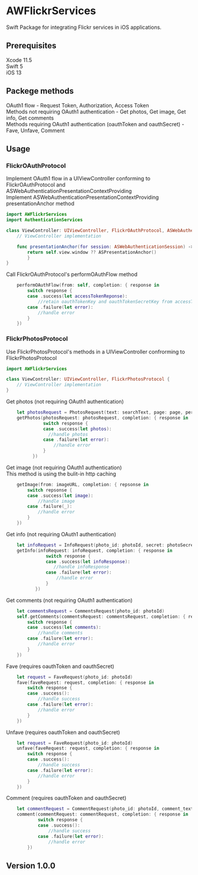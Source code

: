 # AWFlickrServices 

Swift Package for integrating Flickr services in iOS applications.

## Prerequisites

Xcode 11.5  
Swift 5  
iOS 13  

## Packege methods

OAuth1 flow - Request Token, Authorization, Access Token  
Methods not requiring OAuth1 authentication - Get photos, Get image, Get info, Get comments  
Methods requiring OAuth1 authentication (oauthToken and oauthSecret) - Fave, Unfave, Comment  

## Usage

### FlickrOAuthProtocol

Implement OAuth1 flow in a UIViewController conforming to FlickrOAuthProtocol and ASWebAuthenticationPresentationContextProviding  
Implement ASWebAuthenticationPresentationContextProviding presentationAnchor method  

```swift
import AWFlickrServices
import AuthenticationServices

class ViewController: UIViewController, FlickrOAuthProtocol, ASWebAuthenticationPresentationContextProviding {
    // ViewController implementation

    func presentationAnchor(for session: ASWebAuthenticationSession) -> ASPresentationAnchor {
        return self.view.window ?? ASPresentationAnchor()
        }
}
```
Call FlickrOAuthProtocol's performOAuthFlow method

```swift
    performOAuthFlow(from: self, completion: { response in
        switch response {
        case .success(let accessTokenReponse):
            //retain oauthTokenKey and oauthTokenSecretKey from accessTokenReponse
        case .failure(let error):
            //handle error
        }
    })
```

### FlickrPhotosProtocol

Use FlickrPhotosProtocol's methods in a UIViewController confrorming to FlickrPhotosProtocol

```swift
import AWFlickrServices

class ViewController: UIViewController, FlickrPhotosProtocol {
    // ViewController implementation
}
```

Get photos (not requiring OAuth1 authentication)

```swift 
    let photosRequest = PhotosRequest(text: searchText, page: page, per_page: per_page)
    getPhotos(photosRequest: photosRequest, completion: { response in
              switch response {
              case .success(let photos):   
                //handle photos
              case .failure(let error):
                  //handle error
              }
          })
```

Get image (not requiring OAuth1 authentication)  
This method is using the bulit-in http caching 

```swift
    getImage(from: imageURL, completion: { repsonse in
        switch repsonse {
        case .success(let image):
            //handle image
        case .failure(_):
            //handle error
        }
    })
```

Get info (not requiring OAuth1 authentication)
    
```swift
    let infoRequest = InfoRequest(photo_id: photoId, secret: photoSecret)
    getInfo(infoRequest: infoRequest, completion: { response in
               switch response {
               case .success(let infoResponse):
                  //handle infoResponse
               case .failure(let error):
                   //handle error
               }
           })
```

Get comments (not requiring OAuth1 authentication)

```swift
    let commentsRequest = CommentsRequest(photo_id: photoId)
    self.getComments(commentsRequest: commentsRequest, completion: { response in
        switch response {
        case .success(let comments):
            //handle comments
        case .failure(let error):
            //handle error
        }
    })
```
Fave (requires oauthToken and oauthSecret)

```swift
    let request = FaveRequest(photo_id: photoId)
    fave(faveRequest: request, completion: { response in
        switch response {
        case .success():
            //handle success
        case .failure(let error):
            //handle error
        }
    })
```

Unfave (requires oauthToken and oauthSecret)

```swift
    let request = FaveRequest(photo_id: photoId)
    unfave(faveRequest: request, completion: { response in
        switch response {
        case .success():
            //handle success
        case .failure(let error):
            //handle error
        }
    })
```

Comment (requires oauthToken and oauthSecret)

```swift
    let commentRequest = CommentRequest(photo_id: photoId, comment_text: commentText)
    comment(commentRequest: commentRequest, completion: { response in
            switch response {
            case .success():
                //handle success
            case .failure(let error):
                //handle error
        })
```

## Version 1.0.0
